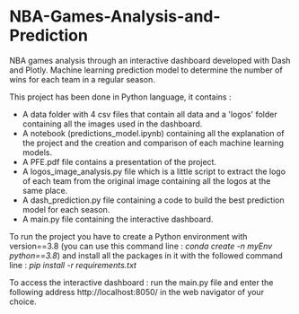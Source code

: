 # NBA-Games-Analysis-and-Prediction
NBA games analysis through an interactive dashboard developed with Dash and Plotly. Machine learning prediction model to determine the number of wins for each team in a regular season.

This project has been done in Python language, it contains : 

- A data folder with 4 csv files that contain all data and a 'logos' folder containing all the images used in the dashboard. 
- A notebook (predictions_model.ipynb) containing all the explanation of the project and the creation and comparison of each machine learning models.
- A PFE.pdf file  contains a presentation of the project.
- A logos_image_analysis.py file which is a little script to extract the logo of each team from the original image containing all the logos at the same place.
- A dash_prediction.py file containing a code to build the best prediction model for each season.
- A main.py file containing the interactive dashboard.

To run the project you have to create a Python environment with version==3.8 (you can use this command line : _conda create -n myEnv python==3.8_) and install all the packages in it with the followed command line : _pip install -r requirements.txt_

To access the interactive dashboard : run the main.py file and enter the following address http://localhost:8050/  in the web navigator of your choice.
